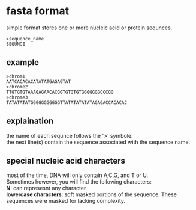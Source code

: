 # fasta format
simple format stores one or more nucleic acid or protein sequnces.  
```
>sequence_name
SEQUNCE
```
## example
```
>chrom1
AATCACACACATATATGAGAGTAT
>chrome2
TTGTGTGTAAAGAGAACACGGTGTGTGTGGGGGGGCCCGG
>chrome3
TATATATATGGGGGGGGGGGTTATATATATATAGAGACCACACAC
```
## explaination
the name of each sequnce follows the '>' symbole.  
the next line(s) contain the sequence associated with the sequence name.  
## special nucleic acid characters
most of the time, DNA will only contain A,C,G, and T or U.  
Sometimes however, you will find the following characters:  
**N**: can represesnt any character  
**lowercase characters**: soft masked portions of the sequence.  These sequences were masked for lacking complexity.  

